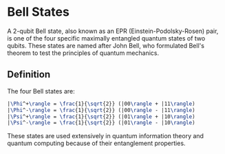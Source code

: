 # Bell States

A 2-qubit Bell state, also known as an EPR (Einstein-Podolsky-Rosen) pair, is one of the four specific maximally entangled quantum states of two qubits. These states are named after John Bell, who formulated Bell's theorem to test the principles of quantum mechanics.

## Definition

The four Bell states are:

```latex
|\Phi^+\rangle = \frac{1}{\sqrt{2}} (|00\rangle + |11\rangle)
|\Phi^-\rangle = \frac{1}{\sqrt{2}} (|00\rangle - |11\rangle)
|\Psi^+\rangle = \frac{1}{\sqrt{2}} (|01\rangle + |10\rangle)
|\Psi^-\rangle = \frac{1}{\sqrt{2}} (|01\rangle - |10\rangle)
```


These states are used extensively in quantum information theory and quantum computing because of their entanglement properties.